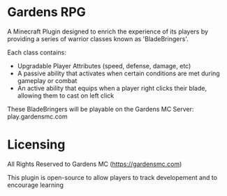 # Gardens RPG

A Minecraft Plugin designed to enrich the experience of its players by providing a series of warrior classes known as 'BladeBringers'.

Each class contains:
* Upgradable Player Attributes (speed, defense, damage, etc)
* A passive ability that activates when certain conditions are met during gameplay or combat
* An active ability that equips when a player right clicks their blade, allowing them to cast on left click

These BladeBringers will be playable on the Gardens MC Server: play.gardensmc.com

# Licensing
All Rights Reserved to Gardens MC (https://gardensmc.com)

This plugin is open-source to allow players to track developement and to encourage learning